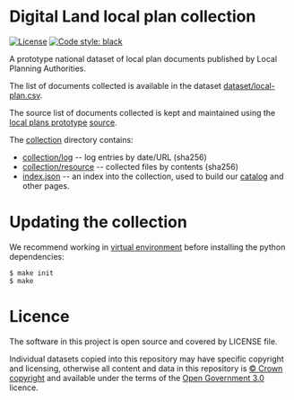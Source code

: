 # Digital Land local plan collection

[![License](https://img.shields.io/github/license/mashape/apistatus.svg)](https://github.com/digital-land/local-plan/blob/master/LICENSE)
[![Code style: black](https://img.shields.io/badge/code%20style-black-000000.svg)](https://black.readthedocs.io/en/stable/)

A prototype national dataset of local plan documents published by Local Planning Authorities.

The list of documents collected is available in the dataset [dataset/local-plan.csv](dataset/local-plan.csv).

The source list of documents collected is kept and maintained using the [local plans prototype](https://local-plans-prototype.herokuapp.com/) [source](https://github.com/digital-land/local-plans-prototype).

The [collection](collection) directory contains:

* [collection/log](collection/log) -- log entries by date/URL (sha256)
* [collection/resource](collection/resource) -- collected files by contents (sha256)
* [index.json](collection/index.json) -- an index into the collection, used to build our [catalog](https://digital-land.github.io/catalog/) and other pages.

# Updating the collection

We recommend working in [virtual environment](http://docs.python-guide.org/en/latest/dev/virtualenvs/) before installing the python dependencies:

    $ make init
    $ make

# Licence

The software in this project is open source and covered by LICENSE file.

Individual datasets copied into this repository may have specific copyright and licensing, otherwise all content and data in this repository is
[© Crown copyright](http://www.nationalarchives.gov.uk/information-management/re-using-public-sector-information/copyright-and-re-use/crown-copyright/)
and available under the terms of the [Open Government 3.0](https://www.nationalarchives.gov.uk/doc/open-government-licence/version/3/) licence.
